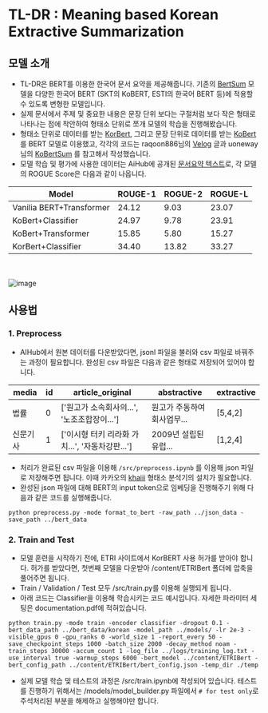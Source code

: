 # TL-DR : Meaning based Korean Extractive Summarization

## 모델 소개
- TL-DR은 BERT를 이용한 한국어 문서 요약을 제공해줍니다. 기존의 [BertSum](https://github.com/nlpyang/BertSum) 모델을 다양한 한국어 BERT (SKT의 KoBERT, ESTI의 한국어 BERT 등)에 적용할 수 있도록 변형한 모델입니다.
- 실제 문서에서 주제 및 중요한 내용은 문장 단위 보다는 구절처럼 보다 작은 형태로 나타나는 점에 착안하여 형태소 단위로 쪼개 모델의 학습을 진행해봤습니다.
- 형태소 단위로 데이터를 받는 [KorBert](https://aiopen.etri.re.kr/service_dataset.php), 그리고 문장 단위로 데이터를 받는 [KoBert](https://github.com/SKTBrain/KoBERT)를 BERT 모델로 이용했고, 각각의 코드는 raqoon886님의 [Velog](https://velog.io/@raqoon886/KorBertSum-SummaryBot) 글과 uoneway님의 [KoBertSum](https://github.com/uoneway/KoBertSum) 를 참고해서 작성했습니다.
- 모델 학습 및 평가에 사용한 데이터는 AiHub에 공개된 [문서요약 텍스트](https://aihub.or.kr/aidata/8054)로, 각 모델의 ROGUE Score은 다음과 같이 나옵니다.


<table class="tg">
<thead>
  <tr>
    <th class="tg-0pky">Model</th>
    <th class="tg-0pky">ROUGE-1</th>
    <th class="tg-0pky">ROGUE-2</th>
    <th class="tg-0pky">ROGUE-L</th>
  </tr>
</thead>
<tbody>
  <tr>
    <td class="tg-0pky">Vanilia BERT+Transformer</td>
    <td class="tg-0pky">24.12</td>
    <td class="tg-0pky">9.03</td>
    <td class="tg-0pky">23.07</td>
  </tr>
  <tr>
    <td class="tg-0pky">KoBert+Classifier</td>
    <td class="tg-0pky">24.97</td>
    <td class="tg-0pky">9.78</td>
    <td class="tg-0pky">23.91</td>
  </tr>
  <tr>
    <td class="tg-0pky">KoBert+Transformer</td>
    <td class="tg-0pky">15.85</td>
    <td class="tg-0pky">5.80</td>
    <td class="tg-0pky">15.27</td>
  </tr>
  <tr>
    <td class="tg-0pky">KorBert+Classifier</td>
    <td class="tg-0pky">34.40</td>
    <td class="tg-0pky">13.82</td>
    <td class="tg-0pky">33.27</td>
  </tr>
</tbody>
</table>

<br><br>
![image](https://user-images.githubusercontent.com/78715821/142162348-8574ae84-98b0-43f3-aee0-e27eecad0548.png)

## 사용법

### 1. Preprocess
 - AIHub에서 원본 데이터를 다운받았다면, jsonl 파일을 불러와 csv 파일로 바꿔주는 과정이 필요합니다.
 완성된 csv 파일은 다음과 같은 형태로 저장되어 있어야 합니다.
 
 <table>
<thead>
  <tr>
    <th>media</th>
    <th>id</th>
    <th>article_original</th>
    <th>abstractive</th>
    <th>extractive</th>
  </tr>
</thead>
<tbody>
  <tr>
    <td>법률</td>
    <td>0</td>
    <td>['원고가 소속회사의...', '노조조합장이...']</td>
    <td>원고가 주동하여 회사업무...</td>
    <td>[5,4,2]</td>
  </tr>
  <tr>
    <td>신문기사</td>
    <td>1</td>
    <td>['이시형 터키 리라화 가치...', '자동차강판...']</td>
    <td>2009년 설립된 유럽...</td>
    <td>[1,2,4]</td>
  </tr>
</tbody>
</table>
 
  - 처리가 완료된 csv 파일을 이용해 ```/src/preprocess.ipynb``` 를 이용해 json 파일로 저장해주면 됩니다. 이때 카카오의 [khaiii](https://github.com/kakao/khaiii) 형태소 분석기의 설치가 필요합니다. 
  - 완성된 json 파일에 대해 BERT의 input token으로 임베딩을 진행해주기 위해 다음과 같은 코드를 실행해줍니다.
 ```
 python preprocess.py -mode format_to_bert -raw_path ../json_data -save_path ../bert_data
 ```
 
 ### 2. Train and Test
  - 모델 훈련을 시작하기 전에, ETRI 사이트에서 KorBERT 사용 허가를 받아야 합니다. 허가를 받았다면, 첫번째 모델을 다운받아 /content/ETRIBert 폴더에 압축을 풀어주면 됩니다.
  - Train / Validation / Test 모두 /src/train.py를 이용해 실행되게 됩니다.
  - 아래 코드는 Classifier을 이용해 학습시키는 코드 예시입니다. 자세한 파라미터 세팅은 documentation.pdf에 적혀있습니다.
  ```
  python train.py -mode train -encoder classifier -dropout 0.1 -bert_data_path ../bert_data/korean -model_path ../models/ -lr 2e-3 -visible_gpus 0 -gpu_ranks 0 -world_size 1 -report_every 50 -save_checkpoint_steps 1000 -batch_size 2000 -decay_method noam -train_steps 30000 -accum_count 1 -log_file ../logs/training_log.txt -use_interval true -warmup_steps 6000 -bert_model ../content/ETRIBert -bert_config_path ../content/ETRIBert/bert_config.json -temp_dir ./temp
  ```
  - 실제 모델 학습 및 테스트의 과정은 /src/train.ipynb에 작성되어 있습니다. 테스트를 진행하기 위해서는 /models/model_builder.py 파일에서 ``` # for test only ```로 주석처리된 부분을 해제하고 실행해야만 합니다.
